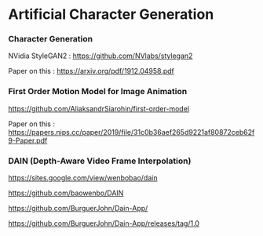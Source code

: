 # Artificial Character Generation

### Character Generation  

NVidia StyleGAN2 : https://github.com/NVlabs/stylegan2

Paper on this : https://arxiv.org/pdf/1912.04958.pdf

### First Order Motion Model for Image Animation

https://github.com/AliaksandrSiarohin/first-order-model

Paper on this : https://papers.nips.cc/paper/2019/file/31c0b36aef265d9221af80872ceb62f9-Paper.pdf

### DAIN (Depth-Aware Video Frame Interpolation)

https://sites.google.com/view/wenbobao/dain

https://github.com/baowenbo/DAIN

https://github.com/BurguerJohn/Dain-App/

https://github.com/BurguerJohn/Dain-App/releases/tag/1.0